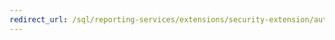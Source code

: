 ```yaml
---
redirect_url: /sql/reporting-services/extensions/security-extension/authentication-in-reporting-services
---
```

